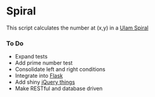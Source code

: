 # Spiral #

This script calculates the number at (x,y) in a [Ulam Spiral](http://en.wikipedia.org/wiki/Ulam_spiral)


### To Do ###

* Expand tests
* Add prime number test
* Consolidate left and right conditions
* Integrate into [Flask](http://flask.pocoo.org/)
* Add shiny [jQuery things](https://github.com/ianli/jquery-infinite-drag)
* Make RESTful and database driven